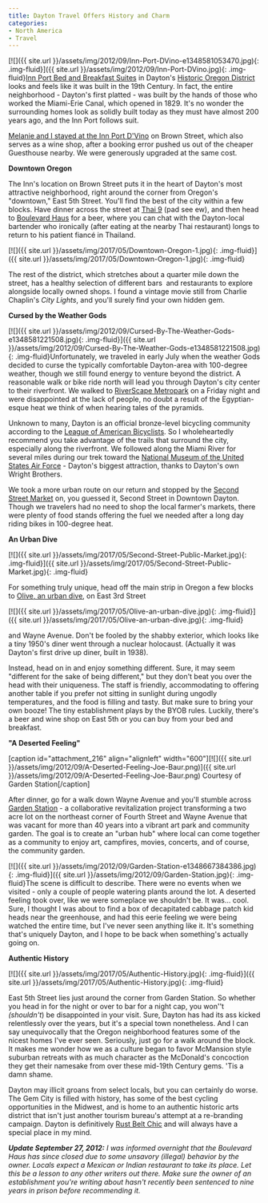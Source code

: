 ```yaml
---
title: Dayton Travel Offers History and Charm
categories:
- North America
- Travel
---
```


[![]({{ site.url }}/assets/img/2012/09/Inn-Port-DVino-e1348581053470.jpg){: .img-fluid}]({{ site.url }}/assets/img/2012/09/Inn-Port-DVino.jpg){: .img-fluid}[Inn Port Bed and Breakfast Suites](http://www.innport.com/) in Dayton's [Historic Oregon District](http://oregondistrict.org/) looks and feels like it was built in the 19th Century. In fact, the entire neighborhood - Dayton's first platted - was built by the hands of those who worked the Miami-Erie Canal, which opened in 1829. It's no wonder the surrounding homes look as solidly built today as they must have almost 200 years ago, and the Inn Port follows suit.

[Melanie and I stayed at the Inn Port D'Vino](https://withoutapath.com/dayton-inn-port-bed-and-breakfast/) on Brown Street, which also serves as a wine shop, after a booking error pushed us out of the cheaper Guesthouse nearby. We were generously upgraded at the same cost.<!-- more -->

**Downtown Oregon**

The Inn's location on Brown Street puts it in the heart of Dayton's most attractive neighborhood, right around the corner from Oregon's "downtown," East 5th Street. You'll find the best of the city within a few blocks. Have dinner across the street at [Thai 9](http://www.thai9restaurant.com/Main.html) (pad see ew), and then head to [Boulevard Haus](http://www.boulevardhaus.com/) for a beer, where you can chat with the Dayton-local bartender who ironically (after eating at the nearby Thai restaurant) longs to return to his patient fiancé in Thailand.

[![]({{ site.url }}/assets/img/2017/05/Downtown-Oregon-1.jpg){: .img-fluid}]({{ site.url }}/assets/img/2017/05/Downtown-Oregon-1.jpg){: .img-fluid}

The rest of the district, which stretches about a quarter mile down the street, has a healthy selection of different bars  and restaurants to explore alongside locally owned shops. I found a vintage movie still from Charlie Chaplin's _City Lights_, and you'll surely find your own hidden gem.

**Cursed by the Weather Gods**

[![]({{ site.url }}/assets/img/2012/09/Cursed-By-The-Weather-Gods-e1348581221508.jpg){: .img-fluid}]({{ site.url }}/assets/img/2012/09/Cursed-By-The-Weather-Gods-e1348581221508.jpg){: .img-fluid}Unfortunately, we traveled in early July when the weather Gods decided to curse the typically comfortable Dayton-area with 100-degree weather, though we still found energy to venture beyond the district. A reasonable walk or bike ride north will lead you through Dayton's city center to their riverfront. We walked to [RiverScape Metropark](http://www.metroparks.org/Parks/RiverScape/Home.aspx) on a Friday night and were disappointed at the lack of people, no doubt a result of the Egyptian-esque heat we think of when hearing tales of the pyramids.

Unknown to many, Dayton is an official bronze-level bicycling community according to the [League of American Bicyclists](http://www.bikeleague.org/). So I wholeheartedly recommend you take advantage of the trails that surround the city, especially along the riverfront. We followed along the Miami River for several miles during our trek toward the [National Museum of the United States Air Force](http://www.nationalmuseum.af.mil/) - Dayton's biggest attraction, thanks to Dayton's own Wright Brothers.

We took a more urban route on our return and stopped by the [Second Street Market](http://www.metroparks.org/Parks/SecondStreetMarket/) on, you guessed it, Second Street in Downtown Dayton. Though we travelers had no need to shop the local farmer's markets, there were plenty of food stands offering the fuel we needed after a long day riding bikes in 100-degree heat.

**An Urban Dive**

[![]({{ site.url }}/assets/img/2017/05/Second-Street-Public-Market.jpg){: .img-fluid}]({{ site.url }}/assets/img/2017/05/Second-Street-Public-Market.jpg){: .img-fluid}

For something truly unique, head off the main strip in Oregon a few blocks to [Olive, an urban dive](http://olivedive.com/), on East 3rd Street

[![]({{ site.url }}/assets/img/2017/05/Olive-an-urban-dive.jpg){: .img-fluid}]({{ site.url }}/assets/img/2017/05/Olive-an-urban-dive.jpg){: .img-fluid}

and Wayne Avenue. Don't be fooled by the shabby exterior, which looks like a tiny 1950's diner went through a nuclear holocaust. (Actually it was Dayton's first drive up diner, built in 1938).

Instead, head on in and enjoy something different. Sure, it may seem "different for the sake of being different," but they don't beat you over the head with their uniqueness. The staff is friendly, accommodating to offering another table if you prefer not sitting in sunlight during ungodly temperatures, and the food is filling and tasty. But make sure to bring your own booze! The tiny establishment plays by the BYOB rules. Luckily, there's a beer and wine shop on East 5th or you can buy from your bed and breakfast.

**"A Deserted Feeling"**

[caption id="attachment_216" align="alignleft" width="600"][![]({{ site.url }}/assets/img/2012/09/A-Deserted-Feeling-Joe-Baur.png)]({{ site.url }}/assets/img/2012/09/A-Deserted-Feeling-Joe-Baur.png) Courtesy of Garden Station[/caption]

After dinner, go for a walk down Wayne Avenue and you'll stumble across [Garden Station](http://daytongardenstation.org/) - a collaborative revitalization project transforming a two acre lot on the northeast corner of Fourth Street and Wayne Avenue that was vacant for more than 40 years into a vibrant art park and community garden. The goal is to create an "urban hub" where local can come together as a community to enjoy art, campfires, movies, concerts, and of course, the community garden.

[![]({{ site.url }}/assets/img/2012/09/Garden-Station-e1348667384386.jpg){: .img-fluid}]({{ site.url }}/assets/img/2012/09/Garden-Station.jpg){: .img-fluid}The scene is difficult to describe. There were no events when we visited - only a couple of people watering plants around the lot. A deserted feeling took over, like we were someplace we shouldn't be. It was... cool.  Sure, I thought I was about to find a box of decapitated cabbage patch kid heads near the greenhouse, and had this eerie feeling we were being watched the entire time, but I've never seen anything like it. It's something that's uniquely Dayton, and I hope to be back when something's actually going on.

**Authentic History**

[![]({{ site.url }}/assets/img/2017/05/Authentic-History.jpg){: .img-fluid}]({{ site.url }}/assets/img/2017/05/Authentic-History.jpg){: .img-fluid}

East 5th Street lies just around the corner from Garden Station. So whether you head in for the night or over to bar for a night cap, you won''t _(shouldn't_) be disappointed in your visit. Sure, Dayton has had its ass kicked relentlessly over the years, but it's a special town nonetheless. And I can say unequivocally that the Oregon neighborhood features some of the nicest homes I've ever seen. Seriously, just go for a walk around the block. It makes me wonder how we as a culture began to favor McMansion style suburban retreats with as much character as the McDonald's concoction they get their namesake from over these mid-19th Century gems. 'Tis a damn shame.

Dayton may illicit groans from select locals, but you can certainly do worse. The Gem City is filled with history, has some of the best cycling opportunities in the Midwest, and is home to an authentic historic arts district that isn't just another tourism bureau's attempt at a re-branding campaign. Dayton is definitively [Rust Belt Chic](http://rustbeltchic.com/anorexic-vampires-and-the-pittsburgh-potty-the-story-of-rust-belt-chic/) and will always have a special place in my mind.

_**Update September 27, 2012:** I was informed overnight that the Boulevard Haus has since closed due to some unsavory (illegal) behavior by the owner. Locals expect a Mexican or Indian restaurant to take its place. Let this be a lesson to any other writers out there. Make sure the owner of an establishment you're writing about hasn't recently been sentenced to nine years in prison before recommending it._
